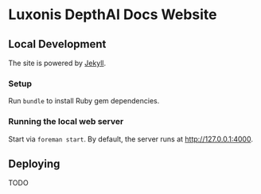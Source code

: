 # Luxonis DepthAI Docs Website

## Local Development

The site is powered by [Jekyll](https://jekyllrb.com/).

### Setup

Run `bundle` to install Ruby gem dependencies.

### Running the local web server

Start via `foreman start`. By default, the server runs at http://127.0.0.1:4000.

## Deploying

TODO
